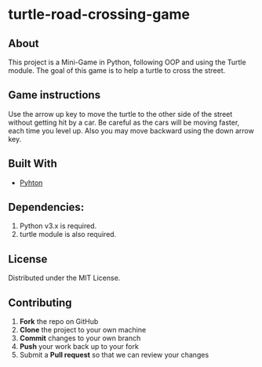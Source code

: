 # turtle-road-crossing-game

 

## About
This project is a Mini-Game in Python, following OOP and using the Turtle module.
The goal of this game is to help a turtle to cross the street.

## Game instructions
Use the arrow up key to move the turtle to the other side of the street without getting hit by a car. Be careful as the cars will be moving faster, each time you level up.
Also you may move backward using the down arrow key.

## Built With

* [Pyhton](https://www.python.org/downloads/)

## Dependencies:

1. Python v3.x is required.
2. turtle module is also required.

## License

Distributed under the MIT License.

## Contributing

1. **Fork** the repo on GitHub
2. **Clone** the project to your own machine
3. **Commit** changes to your own branch
4. **Push** your work back up to your fork
5. Submit a **Pull request** so that we can review your changes

 
